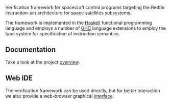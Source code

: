 Verification framework for spacecraft control programs targeting the Redfin instruction-set architecture for space satellites subsystems.

The framework is implemented in the [Haskell](https://www.haskell.org/) functional programming language and employs a number of [GHC](https://www.haskell.org/ghc/) language extensions to employ the type system for specification of instruction semantics.

## Documentation

Take a look at the project [overview](./docs/overview.md).

## Web IDE

The verification framework can be used directly, but for better interaction we also provide a web-browser graphical [interface](https://github.com/geo2a/redfin-ide).
